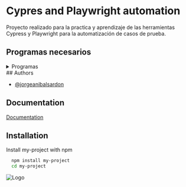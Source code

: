 
# Cypres and Playwright automation

Proyecto realizado para la practica y aprendizaje de las herramientas Cypress y Playwright para la automatización de casos de prueba.


## Programas necesarios
<details><summary>Programas</summary> 
<p> 
    - Node JS
    - VS Code
</p>
</details>
## Authors

- [@jorgeanibalsardon](https://github.com/anibal317)


## Documentation

[Documentation](https://linktodocumentation)


## Installation

Install my-project with npm

```bash
  npm install my-project
  cd my-project
```
    
![Logo](https://drive.google.com/drive/folders/1g87iGFIhb8OR8Ofr5emYY028h-vmeO08?usp=sharing)

